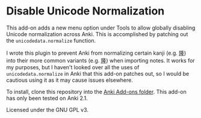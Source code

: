 # Disable Unicode Normalization

This add-on adds a new menu option under Tools to allow globally disabling
Unicode normalization across Anki. This is accomplished by patching out the
`unicodedata.normalize` function.


I wrote this plugin to prevent Anki from normalizing certain kanji (e.g.
[隆](https://www.unicode.org/cgi-bin/GetUnihanData.pl?codepoint=F9DC)) into
their more common variants (e.g.
[隆](https://www.unicode.org/cgi-bin/GetUnihanData.pl?codepoint=9686)) when importing
notes. It works for my purposes, but I haven't looked over all the uses of
`unicodedata.normalize` in Anki that this add-on patches out, so I would be
cautious using it as it may cause issues elsewhere.

To install, clone this repository into the [Anki Add-ons
folder](https://apps.ankiweb.net/docs/addons21.html#add-on-folders). This add-on
has only been tested on Anki 2.1.

Licensed under the GNU GPL v3.
